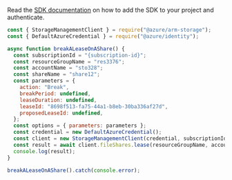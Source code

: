 Read the [SDK documentation](https://github.com/Azure/azure-sdk-for-js/blob/%40azure%2Farm-storage_17.2.0/sdk/storage/arm-storage/README.md) on how to add the SDK to your project and authenticate.

```javascript
const { StorageManagementClient } = require("@azure/arm-storage");
const { DefaultAzureCredential } = require("@azure/identity");

async function breakALeaseOnAShare() {
  const subscriptionId = "{subscription-id}";
  const resourceGroupName = "res3376";
  const accountName = "sto328";
  const shareName = "share12";
  const parameters = {
    action: "Break",
    breakPeriod: undefined,
    leaseDuration: undefined,
    leaseId: "8698f513-fa75-44a1-b8eb-30ba336af27d",
    proposedLeaseId: undefined,
  };
  const options = { parameters: parameters };
  const credential = new DefaultAzureCredential();
  const client = new StorageManagementClient(credential, subscriptionId);
  const result = await client.fileShares.lease(resourceGroupName, accountName, shareName, options);
  console.log(result);
}

breakALeaseOnAShare().catch(console.error);
```

